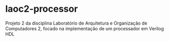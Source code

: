 # laoc2-processor
Projeto 2 da disciplina Laboratório de Arquitetura e Organização de Computadores 2, focado na implementação de um processador em Verilog HDL
